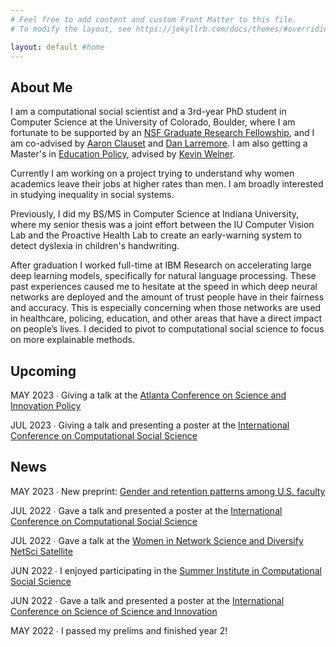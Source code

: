 ```yaml
---
# Feel free to add content and custom Front Matter to this file.
# To modify the layout, see https://jekyllrb.com/docs/themes/#overriding-theme-defaults

layout: default #home
---
```


## About Me
I am a computational social scientist and a 3rd-year PhD student in Computer Science at the University of Colorado, Boulder, where I am fortunate to be supported by an <a href="https://nsfgrfp.org/">NSF Graduate Research Fellowship</a>, and I am co-advised by <a href="https://aaronclauset.github.io/">Aaron Clauset</a> and <a href="https://larremorelab.github.io/">Dan Larremore</a>. I am also getting a Master's in <a href="https://www.colorado.edu/education/academics/graduate-programs/educational-foundations-policy-practice/ma-educational-foundations">Education Policy</a>, advised by <a href="https://www.colorado.edu/education/kevin-welner">Kevin Welner</a>.

Currently I am working on a project trying to understand why women academics leave their jobs at higher rates than men. I am broadly interested in studying inequality in social systems. 

Previously, I did my BS/MS in Computer Science at Indiana University, where my senior thesis was a joint effort between the IU Computer Vision Lab and the Proactive Health Lab to create an early-warning system to detect dyslexia in children's handwriting. 

After graduation I worked full-time at IBM Research on accelerating large deep learning models, specifically for natural language processing. These past experiences caused me to hesitate at the speed in which deep neural networks are deployed and the amount of trust people have in their fairness and accuracy. This is especially concerning when those networks are used in healthcare, policing, education, and other areas that have a direct impact on people’s lives. I decided to pivot to computational social science to focus on more explainable methods.

## Upcoming
MAY 2023 &#8729; Giving a talk at the <a href="https://www.atlconf.org/">Atlanta Conference on Science and Innovation Policy</a>

JUL 2023 &#8729; Giving a talk and presenting a poster at the <a href="https://www.ic2s2.org/">International Conference on Computational Social Science</a> 

## News
MAY 2023 &#8729; New preprint: <a href="https://osf.io/preprints/socarxiv/u26ze">Gender and retention patterns among U.S. faculty</a>

JUL 2022 &#8729; Gave a talk and presented a poster at the <a href="https://www.ic2s2.org/">International Conference on Computational Social Science</a>

JUL 2022 &#8729; Gave a talk at the <a href="https://sites.google.com/view/winsnetsci-diversify-netsci-20">Women in Network Science and Diversify NetSci Satellite</a>

JUN 2022 &#8729; I enjoyed participating in the <a href="https://sicss.io/">Summer Institute in Computational Social Science</a>

JUN 2022 &#8729; Gave a talk and presented a poster at the <a href="https://www.icssi.org/">International Conference on Science of Science and Innovation</a>

MAY 2022 &#8729; I passed my prelims and finished year 2!
